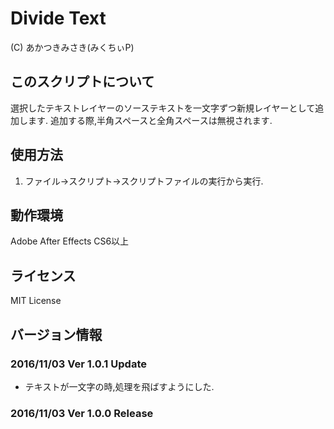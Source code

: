 # Divide Text
(C) あかつきみさき(みくちぃP)

## このスクリプトについて
選択したテキストレイヤーのソーステキストを一文字ずつ新規レイヤーとして追加します.
追加する際,半角スペースと全角スペースは無視されます.

## 使用方法
1. ファイル→スクリプト→スクリプトファイルの実行から実行.

## 動作環境
Adobe After Effects CS6以上

## ライセンス
MIT License

## バージョン情報
### 2016/11/03 Ver 1.0.1 Update
* テキストが一文字の時,処理を飛ばすようにした.

### 2016/11/03 Ver 1.0.0 Release
